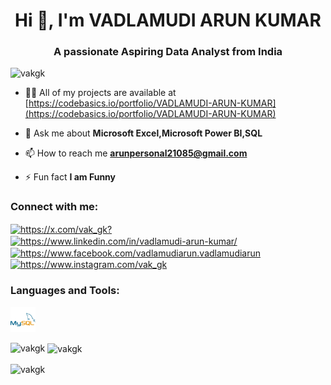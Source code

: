<h1 align="center">Hi 👋, I'm VADLAMUDI ARUN KUMAR</h1>
<h3 align="center">A passionate Aspiring Data Analyst from India</h3>

<p align="left"> <img src="https://komarev.com/ghpvc/?username=vakgk&label=Profile%20views&color=0e75b6&style=flat" alt="vakgk" /> </p>

- 👨‍💻 All of my projects are available at [https://codebasics.io/portfolio/VADLAMUDI-ARUN-KUMAR](https://codebasics.io/portfolio/VADLAMUDI-ARUN-KUMAR)

- 💬 Ask me about **Microsoft Excel,Microsoft Power BI,SQL**

- 📫 How to reach me **arunpersonal21085@gmail.com**

- ⚡ Fun fact **I am Funny**

<h3 align="left">Connect with me:</h3>
<p align="left">
<a href="[https://twitter.com/https://x.com/vak_gk?](https://x.com/VAK_GK?t=Y8WEnCB1bxgQXVIeISkoUw&s=0)" target="blank"><img align="center" src="https://raw.githubusercontent.com/rahuldkjain/github-profile-readme-generator/master/src/images/icons/Social/twitter.svg" alt="https://x.com/vak_gk?" height="30" width="40" /></a>
<a href="https://linkedin.com/in/https://www.linkedin.com/in/vadlamudi-arun-kumar/" target="blank"><img align="center" src="https://raw.githubusercontent.com/rahuldkjain/github-profile-readme-generator/master/src/images/icons/Social/linked-in-alt.svg" alt="https://www.linkedin.com/in/vadlamudi-arun-kumar/" height="30" width="40" /></a>
<a href="https://fb.com/https://www.facebook.com/vadlamudiarun.vadlamudiarun" target="blank"><img align="center" src="https://raw.githubusercontent.com/rahuldkjain/github-profile-readme-generator/master/src/images/icons/Social/facebook.svg" alt="https://www.facebook.com/vadlamudiarun.vadlamudiarun" height="30" width="40" /></a>
<a href="[https://instagram.com/https://www.instagram.com/vak_gk](https://www.instagram.com/vak_gk?igsh=bGFkNnF1cWExbTd5)" target="blank"><img align="center" src="https://raw.githubusercontent.com/rahuldkjain/github-profile-readme-generator/master/src/images/icons/Social/instagram.svg" alt="https://www.instagram.com/vak_gk" height="30" width="40" /></a>
</p>

<h3 align="left">Languages and Tools:</h3>
<p align="left"> <a href="https://www.mysql.com/" target="_blank" rel="noreferrer"> <img src="https://raw.githubusercontent.com/devicons/devicon/master/icons/mysql/mysql-original-wordmark.svg" alt="mysql" width="40" height="40"/> </a> </p>

<p><img align="left" src="https://github-readme-stats.vercel.app/api/top-langs?username=vakgk&show_icons=true&locale=en&layout=compact" alt="vakgk" /></p>

<p>&nbsp;<img align="center" src="https://github-readme-stats.vercel.app/api?username=vakgk&show_icons=true&locale=en" alt="vakgk" /></p>

<p><img align="center" src="https://github-readme-streak-stats.herokuapp.com/?user=vakgk&" alt="vakgk" /></p>
